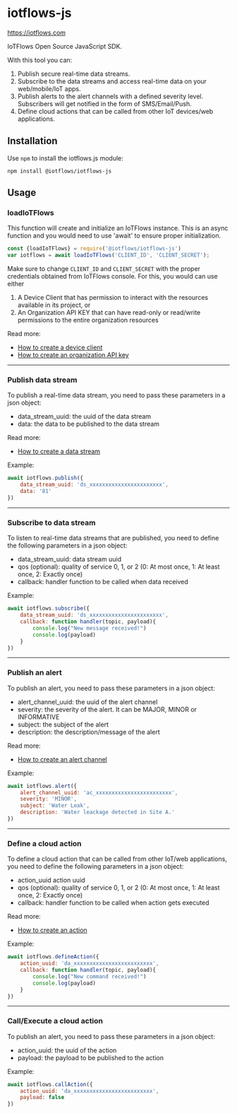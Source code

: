 # iotflows-js

https://iotflows.com

IoTFlows Open Source JavaScript SDK.

With this tool you can:
1. Publish secure real-time data streams.
2. Subscribe to the data streams and access real-time data on your web/mobile/IoT apps.
3. Publish alerts to the alert channels with a defined severity level. Subscribers will get notified in the form of SMS/Email/Push.
4. Define cloud actions that can be called from other IoT devices/web applications.

## Installation
Use `npm` to install the iotflows.js module:

```
npm install @iotflows/iotflows-js
```

## Usage
### loadIoTFlows
This function will create and initialize an IoTFlows instance. This is an async function and you would need to use 'await' to ensure proper initialization.

```javascript
const {loadIoTFlows} = require('@iotflows/iotflows-js')
var iotflows = await loadIoTFlows('CLIENT_ID', 'CLIENT_SECRET');
```

Make sure to change `CLIENT_ID` and `CLIENT_SECRET` with the proper credentials obtained from IoTFlows console. 
For this, you would can use either 
1. A Device Client that has permission to interact with the resources available in its project, or
2. An Organization API KEY that can have read-only or read/write permissions to the entire organization resources

Read more:
- [How to create a device client](https://docs.iotflows.com/iotflows-platform/creating-a-device-client) 
- [How to create an organization API key](https://docs.iotflows.com/iotflows-platform/creating-an-organization-api-key)

---

### Publish data stream
To publish a real-time data stream, you need to pass these parameters in a json object:

- data_stream_uuid: the uuid of the data stream
- data: the data to be published to the data stream

Read more:
- [How to create a data stream](https://docs.iotflows.com/iotflows-platform/creating-a-data-stream)

Example:
```javascript
await iotflows.publish({
    data_stream_uuid: 'ds_xxxxxxxxxxxxxxxxxxxxxxx',
    data: '81'
})   
```

---

### Subscribe to data stream
To listen to real-time data streams that are published, you need to define the following parameters in a json object:

- data_stream_uuid: data stream uuid
- qos (optional): quality of service 0, 1, or 2 (0: At most once, 1: At least once, 2: Exactly once)
- callback: handler function to be called when data received

Example:
```javascript
await iotflows.subscribe({
    data_stream_uuid: 'ds_xxxxxxxxxxxxxxxxxxxxxxx',        
    callback: function handler(topic, payload){
        console.log("New message received!")        
        console.log(payload)        
    }
})
```

---

### Publish an alert
To publish an alert, you need to pass these parameters in a json object:

- alert_channel_uuid: the uuid of the alert channel
- severity: the severity of the alert. It can be MAJOR, MINOR or INFORMATIVE
- subject: the subject of the alert
- description: the description/message of the alert

Read more:
- [How to create an alert channel](https://docs.iotflows.com/iotflows-platform/alert-channel#creating-an-alert-channel)

Example:
```javascript
await iotflows.alert({
    alert_channel_uuid: 'ac_xxxxxxxxxxxxxxxxxxxxxxxx',
    severity: 'MINOR',
    subject: 'Water Leak',
    description: 'Water leackage detected in Site A.'
})  
```

---

### Define a cloud action
To define a cloud action that can be called from other IoT/web applications, you need to define the following parameters in a json object:

- action_uuid action uuid
- qos (optional): quality of service 0, 1, or 2 (0: At most once, 1: At least once, 2: Exactly once)
- callback: handler function to be called when action gets executed

Read more:
- [How to create an action](https://docs.iotflows.com/iotflows-platform/creating-an-action)

Example:
```javascript
await iotflows.defineAction({
    action_uuid: 'da_xxxxxxxxxxxxxxxxxxxxxxxxx',
    callback: function handler(topic, payload){
        console.log("New command received!")        
        console.log(payload)                
    }
})
```

---

### Call/Execute a cloud action
To publish an alert, you need to pass these parameters in a json object:

- action_uuid: the uuid of the action
- payload: the payload to be published to the action

Example:
```javascript
await iotflows.callAction({
    action_uuid: 'da_xxxxxxxxxxxxxxxxxxxxxxxxx',
    payload: false
})   
```






    